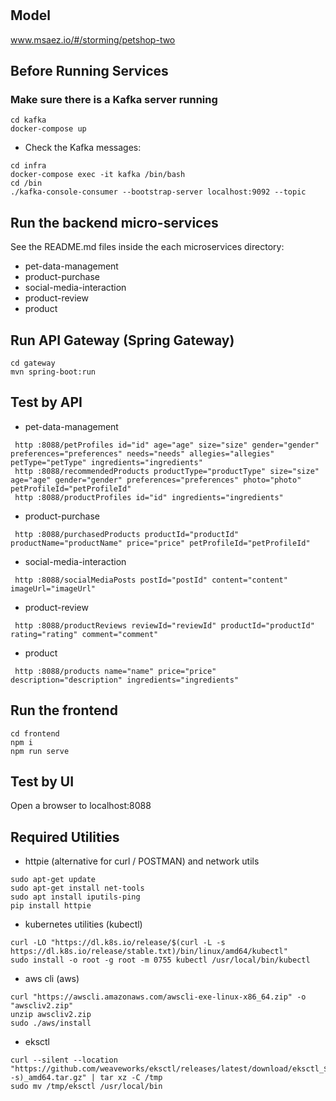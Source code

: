 # 

## Model
www.msaez.io/#/storming/petshop-two

## Before Running Services
### Make sure there is a Kafka server running
```
cd kafka
docker-compose up
```
- Check the Kafka messages:
```
cd infra
docker-compose exec -it kafka /bin/bash
cd /bin
./kafka-console-consumer --bootstrap-server localhost:9092 --topic
```

## Run the backend micro-services
See the README.md files inside the each microservices directory:

- pet-data-management
- product-purchase
- social-media-interaction
- product-review
- product


## Run API Gateway (Spring Gateway)
```
cd gateway
mvn spring-boot:run
```

## Test by API
- pet-data-management
```
 http :8088/petProfiles id="id" age="age" size="size" gender="gender" preferences="preferences" needs="needs" allegies="allegies" petType="petType" ingredients="ingredients" 
 http :8088/recommendedProducts productType="productType" size="size" age="age" gender="gender" preferences="preferences" photo="photo" petProfileId="petProfileId" 
 http :8088/productProfiles id="id" ingredients="ingredients" 
```
- product-purchase
```
 http :8088/purchasedProducts productId="productId" productName="productName" price="price" petProfileId="petProfileId" 
```
- social-media-interaction
```
 http :8088/socialMediaPosts postId="postId" content="content" imageUrl="imageUrl" 
```
- product-review
```
 http :8088/productReviews reviewId="reviewId" productId="productId" rating="rating" comment="comment" 
```
- product
```
 http :8088/products name="name" price="price" description="description" ingredients="ingredients" 
```


## Run the frontend
```
cd frontend
npm i
npm run serve
```

## Test by UI
Open a browser to localhost:8088

## Required Utilities

- httpie (alternative for curl / POSTMAN) and network utils
```
sudo apt-get update
sudo apt-get install net-tools
sudo apt install iputils-ping
pip install httpie
```

- kubernetes utilities (kubectl)
```
curl -LO "https://dl.k8s.io/release/$(curl -L -s https://dl.k8s.io/release/stable.txt)/bin/linux/amd64/kubectl"
sudo install -o root -g root -m 0755 kubectl /usr/local/bin/kubectl
```

- aws cli (aws)
```
curl "https://awscli.amazonaws.com/awscli-exe-linux-x86_64.zip" -o "awscliv2.zip"
unzip awscliv2.zip
sudo ./aws/install
```

- eksctl 
```
curl --silent --location "https://github.com/weaveworks/eksctl/releases/latest/download/eksctl_$(uname -s)_amd64.tar.gz" | tar xz -C /tmp
sudo mv /tmp/eksctl /usr/local/bin
```

